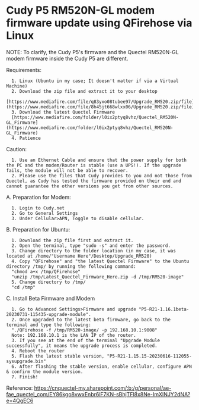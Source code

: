 # Cudy P5 RM520N-GL modem firmware update using QFirehose via Linux

NOTE: To clarify, the Cudy P5's firmware and the Quectel RM520N-GL modem firmware inside the Cudy P5 are different.

Requirements:

      1. Linux (Ubuntu in my case; It doesn't matter if via a Virtual Machine)
      2. Download the zip file and extract it to your desktop
      [https://www.mediafire.com/file/q83yxo08tubee97/Upgrade_RM520.zip/file](https://www.mediafire.com/file/8h45jt668wlxx06/Upgrade_RM520.zip/file)
      3. Download the latest Quectel Firmware
      [https://www.mediafire.com/folder/l0ix2ptyq8vhz/Quectel_RM520N-GL_Firmware](https://www.mediafire.com/folder/l0ix2ptyq8vhz/Quectel_RM520N-GL_Firmware)
      4. Patience

Caution:

      1. Use an Ethernet Cable and ensure that the power supply for both the PC and the modem/Router is stable (use a UPS!). If the upgrade fails, the module will not be able to recover.
      2. Please use the files that Cudy provides to you and not those from Quectel, as Cudy has tested the firmware provided on their end and cannot guarantee the other versions you get from other sources.


A. Preparation for Modem:
      
      1. Login to Cudy.net
      2. Go to General Settings
      3. Under Cellular>APN, Toggle to disable cellular.

B. Preparation for Ubuntu:

      1. Download the zip file first and extract it.
      2. Open the terminal, type "sudo -s" and enter the password.
      3. Change directory to the folder location (in my case, it was located at /home/"Username Here"/Desktop/Upgrade_RM520)
      4. Copy "QFirehose" and "the latest Quectel Firmware" to the Ubuntu directory /tmp/ by running the following command:
      "chmod a+x /tmp/QFirehose"
      "unzip /tmp/Latest_Quectel_Firmware_Here.zip -d /tmp/RM520-image"
      5. Change directory to /tmp/
      "cd /tmp"

C. Install Beta Firmware and Modem

      1. Go to Advanced Settings>Firmware and upgrade "P5-R21-1.16.1beta-20230731-115435-upgrade-module".
      2. Once upgraded to the latest beta firmware, go back to the terminal and type the following:
      "./QFirehose -f /tmp/RM520-image/ -p 192.168.10.1:9008"
      Note: 192.168.10.1 is the LAN IP of the router.
      3. If you see at the end of the terminal "Upgrade Module successfully", it means the upgrade process is completed.
      4. Reboot the router
      5. Flash the latest stable version, "P5-R21-1.15.15-20230616-112055-sysupgrade.bin"
      6. After flashing the stable version, enable cellular, configure APN & confirm the module version.
      7. Finish!

Reference: https://cnquectel-my.sharepoint.com/:b:/g/personal/ae-fae_quectel_com/EY86kgo8vwxEnbr6lF7KN-sBhjTFl8x8Ne-ImXINJY2dNA?e=4QgEC6
